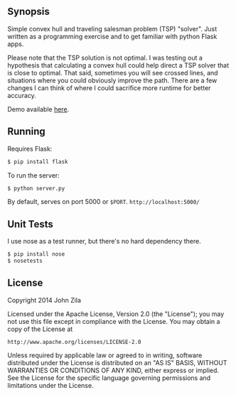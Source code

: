## Synopsis

Simple convex hull and traveling salesman problem (TSP) "solver". Just written
as a programming exercise and to get familiar with python Flask apps.

Please note that the TSP solution is not optimal. I was testing out a
hypothesis that calculating a convex hull could help direct a TSP solver that
is close to optimal. That said, sometimes you will see crossed lines, and
situations where you could obviously improve the path. There are a few changes
I can think of where I could sacrifice more runtime for better accuracy.

Demo available [here](http://tsp.lrjn.flynnhub.com/).

## Running

Requires Flask:
```bash
$ pip install flask
```

To run the server:
```bash
$ python server.py
```

By default, serves on port 5000 or `$PORT`.  `http://localhost:5000/`


## Unit Tests

I use nose as a test runner, but there's no hard dependency there.
```bash
$ pip install nose
$ nosetests
```


## License

Copyright 2014 John Zila

Licensed under the Apache License, Version 2.0 (the "License");
you may not use this file except in compliance with the License.
You may obtain a copy of the License at

    http://www.apache.org/licenses/LICENSE-2.0

Unless required by applicable law or agreed to in writing, software
distributed under the License is distributed on an "AS IS" BASIS,
WITHOUT WARRANTIES OR CONDITIONS OF ANY KIND, either express or implied.
See the License for the specific language governing permissions and
limitations under the License.
